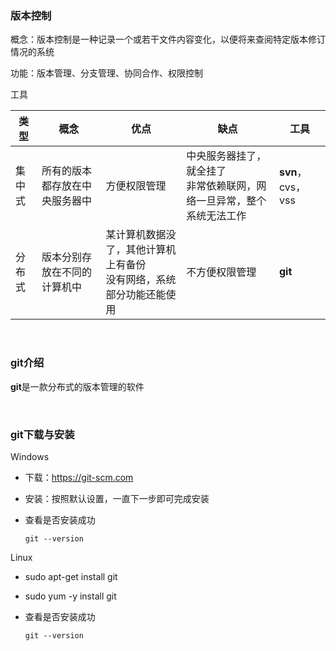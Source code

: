 ### 版本控制

概念：版本控制是一种记录一个或若干文件内容变化，以便将来查阅特定版本修订情况的系统 

功能：版本管理、分支管理、协同合作、权限控制

工具

| 类型   | 概念                           | 优点                                                         | 缺点                                                         | 工具              |
| ------ | ------------------------------ | ------------------------------------------------------------ | ------------------------------------------------------------ | ----------------- |
| 集中式 | 所有的版本都存放在中央服务器中 | 方便权限管理                                                 | 中央服务器挂了，就全挂了<br />非常依赖联网，网络一旦异常，整个系统无法工作 | **svn**，cvs，vss |
| 分布式 | 版本分别存放在不同的计算机中   | 某计算机数据没了，其他计算机上有备份<br />没有网络，系统部分功能还能使用 | 不方便权限管理                                               | **git**           |

<br/>

### git介绍

**git**是一款分布式的版本管理的软件

</br>

### git下载与安装

Windows
* 下载：https://git-scm.com

* 安装：按照默认设置，一直下一步即可完成安装

* 查看是否安装成功

  ```shell
  git --version
  ```

Linux
* sudo apt-get install git

* sudo yum -y install git

* 查看是否安装成功

  ```shell
  git --version
  ```

  


